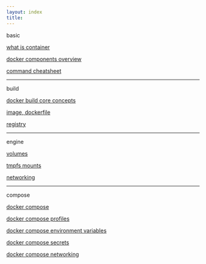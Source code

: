 ```yaml
---
layout: index
title:
---
```


<span class="category">basic</span>

[what is container](./what-is-container)

[docker components overview](./components)

[command cheatsheet](./commands)

---

<span class="category">build</span>

[docker build core concepts](./build-core-concepts)

[image, dockerfile](./image-and-dockerfile)

[registry](./registry)

---

<span class="category">engine</span>

[volumes](./volumes)

[tmpfs mounts](./tmpfs-mounts)

[networking](./network)

---

<span class="category">compose</span>

[docker compose](./compose)

[docker compose profiles](./compose-profiles)

[docker compose environment variables](./compose-environment-variables)

[docker compose secrets](./compose-secrets)

[docker compose networking](./compose-networking)

